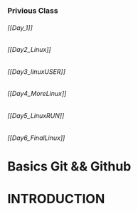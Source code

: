 ### Privious Class 

###### [[Day_1]]
###### [[Day2_Linux]]
###### [[Day3_linuxUSER]]
###### [[Day4_MoreLinux]]
###### [[Day5_LinuxRUN]]
###### [[Day6_FinalLinux]]


# Basics  Git && Github
# INTRODUCTION

